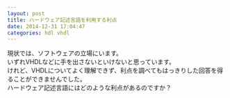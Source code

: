 ```yaml
---
layout: post
title: ハードウェア記述言語を利用する利点
date: 2014-12-31 17:04:47
categories: hdl vhdl
---
```

<!-- {% raw %} -->
<p>現状では、ソフトウェアの立場にいます。<br>
いずれVHDLなどに手を出さないといけないと思っています。<br>
けれど、VHDLについてよく理解できず、利点を調べてもはっきりした回答を得ることができませんでした。<br>
ハードウェア記述言語にはどのような利点があるのですか？</p>
<!-- {% endraw %} -->
